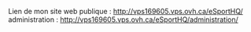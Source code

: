 Lien de mon site web 
publique : http://vps169605.vps.ovh.ca/eSportHQ/ 
administration : http://vps169605.vps.ovh.ca/eSportHQ/administration/
